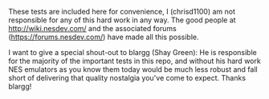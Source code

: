 These tests are included here for convenience, I (chrisd1100) am not responsible for any of this hard work in any way. The good people at http://wiki.nesdev.com/ and the associated forums (https://forums.nesdev.com/) have made all this possible.

I want to give a special shout-out to blargg (Shay Green): He is responsible for the majority of the important tests in this repo, and without his hard work NES emulators as you know them today would be much less robust and fall short of delivering that quality nostalgia you've come to expect. Thanks blargg!
